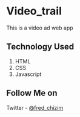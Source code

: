 # Video_trail
This is a video ad web app

## Technology Used
1. HTML
2. CSS
3. Javascript

## Follow Me on
Twitter - [@fred_chizim](https://www.twitter.com/fred_chizim "Fred")
